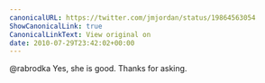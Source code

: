 ```yaml
---
canonicalURL: https://twitter.com/jmjordan/status/19864563054
ShowCanonicalLink: true
CanonicalLinkText: View original on
date: 2010-07-29T23:42:02+00:00
---
```

@rabrodka Yes, she is good. Thanks for asking.